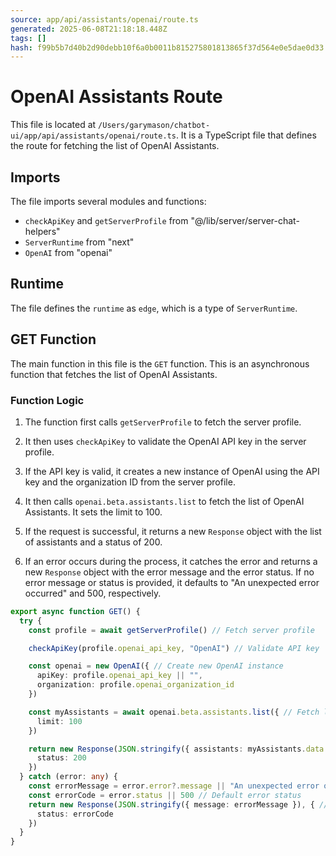 ```yaml
---
source: app/api/assistants/openai/route.ts
generated: 2025-06-08T21:18:18.448Z
tags: []
hash: f99b5b7d40b2d90debb10f6a0b0011b815275801813865f37d564e0e5dae0d33
---
```


# OpenAI Assistants Route

This file is located at `/Users/garymason/chatbot-ui/app/api/assistants/openai/route.ts`. It is a TypeScript file that defines the route for fetching the list of OpenAI Assistants.

## Imports

The file imports several modules and functions:

- `checkApiKey` and `getServerProfile` from "@/lib/server/server-chat-helpers"
- `ServerRuntime` from "next"
- `OpenAI` from "openai"

## Runtime

The file defines the `runtime` as `edge`, which is a type of `ServerRuntime`.

## GET Function

The main function in this file is the `GET` function. This is an asynchronous function that fetches the list of OpenAI Assistants.

### Function Logic

1. The function first calls `getServerProfile` to fetch the server profile.

2. It then uses `checkApiKey` to validate the OpenAI API key in the server profile.

3. If the API key is valid, it creates a new instance of OpenAI using the API key and the organization ID from the server profile.

4. It then calls `openai.beta.assistants.list` to fetch the list of OpenAI Assistants. It sets the limit to 100.

5. If the request is successful, it returns a new `Response` object with the list of assistants and a status of 200.

6. If an error occurs during the process, it catches the error and returns a new `Response` object with the error message and the error status. If no error message or status is provided, it defaults to "An unexpected error occurred" and 500, respectively.

```ts
export async function GET() {
  try {
    const profile = await getServerProfile() // Fetch server profile

    checkApiKey(profile.openai_api_key, "OpenAI") // Validate API key

    const openai = new OpenAI({ // Create new OpenAI instance
      apiKey: profile.openai_api_key || "",
      organization: profile.openai_organization_id
    })

    const myAssistants = await openai.beta.assistants.list({ // Fetch list of assistants
      limit: 100
    })

    return new Response(JSON.stringify({ assistants: myAssistants.data }), { // Return list of assistants
      status: 200
    })
  } catch (error: any) {
    const errorMessage = error.error?.message || "An unexpected error occurred" // Default error message
    const errorCode = error.status || 500 // Default error status
    return new Response(JSON.stringify({ message: errorMessage }), { // Return error message
      status: errorCode
    })
  }
}
```